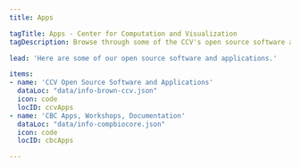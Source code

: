 ```yaml
---
title: Apps

tagTitle: Apps - Center for Computation and Visualization
tagDescription: Browse through some of the CCV's open source software and applications.

lead: 'Here are some of our open source software and applications.'

items:
- name: 'CCV Open Source Software and Applications'
  dataLoc: "data/info-brown-ccv.json"
  icon: code
  locID: ccvApps
- name: 'CBC Apps, Workshops, Documentation'
  dataLoc: "data/info-compbiocore.json"
  icon: code
  locID: cbcApps

---
```

